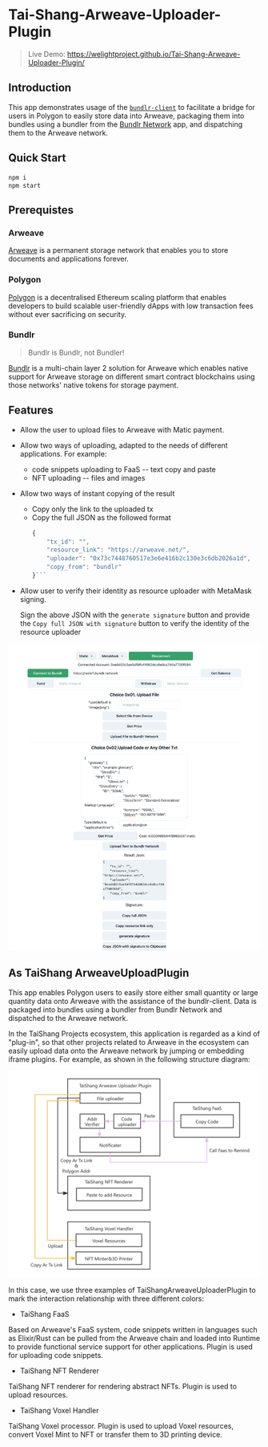 # Tai-Shang-Arweave-Uploader-Plugin
> Live Demo: https://welightproject.github.io/Tai-Shang-Arweave-Uploader-Plugin/
## Introduction
This app demonstrates usage of the [`bundlr-client`](https://github.com/Bundlr-Network/js-client) to facilitate a bridge for users in Polygon to easily store data into Arweave, packaging them into bundles using a bundler from the [Bundlr Network](https://bundlr.network) app, and dispatching them to the Arweave network.

## Quick Start

```
npm i
npm start
```

## Prerequistes
### Arweave
[Arweave](https://www.arweave.org) is a permanent storage network that enables you to store documents and applications forever.

### Polygon
[Polygon](https://polygon.technology) is a decentralised Ethereum scaling platform that enables developers to build scalable user-friendly dApps with low transaction fees without ever sacrificing on security.

### Bundlr

> Bundlr is Bundlr, not Bundler!

[Bundlr](https://bundlr.network) is a multi-chain layer 2 solution for Arweave which enables native support for Arweave storage on different smart contract blockchains using those networks' native tokens for storage payment.

## Features

- Allow the user to upload files to Arweave with Matic payment.
- Allow two ways of uploading, adapted to the needs of different applications. For example:
  - code snippets uploading to FaaS -- text copy and paste
  - NFT uploading -- files and images
- Allow two ways of instant copying of the result
  - Copy only the link to the uploaded tx
  - Copy the full JSON as the followed format
    ```js
    {
        "tx_id": "",
        "resource_link": "https://arweave.net/",
        "uploader": "0x73c7448760517e3e6e416b2c130e3c6db2026a1d",
        "copy_from": "bundlr"
    }```
- Allow user to verify their identity as resource uploader with MetaMask signing.

    Sign the above JSON with the `generate signature` button and provide the `Copy full JSON with signature` button to verify the identity of the resource uploader

![](/demo.png)

## As TaiShang ArweaveUploadPlugin

This app enables Polygon users to easily store either small quantity or large quantity data onto Arweave with the assistance of the bundlr-client. Data is packaged into bundles using a bundler from Bundlr Network and dispatched to the Arweave network.

In the TaiShang Projects ecosystem, this application is regarded as a kind of "plug-in", so that other projects related to Arweave in the ecosystem can easily upload data onto the Arweave network by jumping or embedding iframe plugins.
For example, as shown in the following structure diagram:

![](/structure.png)

In this case, we use three examples of TaiShangArweaveUploaderPlugin to mark the interaction relationship with three different colors:

- TaiShang FaaS

Based on Arweave's FaaS system, code snippets written in languages such as Elixir/Rust can be pulled from the Arweave chain and loaded into Runtime to provide functional service support for other applications. Plugin is used for uploading code snippets.

- TaiShang NFT Renderer

TaiShang NFT renderer for rendering abstract NFTs. Plugin is used to upload resources.

- TaiShang Voxel Handler

TaiShang Voxel processor. Plugin is used to upload Voxel resources, convert Voxel Mint to NFT or transfer them to 3D printing device.
